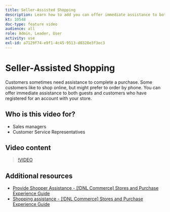 ```yaml
---
title: Seller-Assisted Shopping
description: Learn how to add you can offer immediate assistance to both guests and customers who have registered for an account with your store.
kt: 10548
doc-type: feature video
audience: all
role: Admin, Leader, User
activity: use
exl-id: a7129f74-e9f1-4c45-9513-d0328e3f3ec3
---
```

# Seller-Assisted Shopping

Customers sometimes need assistance to complete a purchase. Some customers like to shop online, but might prefer to order by phone. You can offer immediate assistance to both guests and customers who have registered for an account with your store.

## Who is this video for?

- Sales managers
- Customer Service Representatives 

## Video content

>[!VIDEO](https://video.tv.adobe.com/v/343662?quality=12&learn=on)

## Additional resources

- [Provide Shopper Assistance - [!DNL Commerce] Stores and Purchase Experience Guide](https://experienceleague.adobe.com/docs/commerce-admin/customers/customer-accounts/manage/login-as-customer.html)
- [Shopping assistance - [!DNL Commerce] Stores and Purchase Experience Guide](https://experienceleague.adobe.com/docs/commerce-admin/stores-sales/introduction.html#shopping-assistance)
